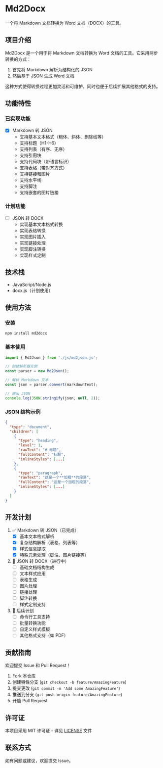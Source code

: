 # Md2Docx

一个将 Markdown 文档转换为 Word 文档（DOCX）的工具。

## 项目介绍

Md2Docx 是一个用于将 Markdown 文档转换为 Word 文档的工具。它采用两步转换的方式：
1. 首先将 Markdown 解析为结构化的 JSON
2. 然后基于 JSON 生成 Word 文档

这种方式使得转换过程更加灵活和可维护，同时也便于后续扩展其他格式的支持。

## 功能特性

### 已实现功能
- [x] Markdown 转 JSON
  - 支持基本文本格式（粗体、斜体、删除线等）
  - 支持标题（H1-H6）
  - 支持列表（有序、无序）
  - 支持引用块
  - 支持代码块（带语言标识）
  - 支持表格（带对齐方式）
  - 支持链接和图片
  - 支持水平线
  - 支持脚注
  - 支持嵌套的图片链接

### 计划功能
- [ ] JSON 转 DOCX
  - 实现基本文本格式转换
  - 实现表格转换
  - 实现图片插入
  - 实现链接处理
  - 实现脚注转换
  - 实现样式定制

## 技术栈

- JavaScript/Node.js
- docx.js（计划使用）

## 使用方法

### 安装

```bash
npm install md2docx
```

### 基本使用

```javascript
import { Md2Json } from './js/md2json.js';

// 创建解析器实例
const parser = new Md2Json();

// 解析 Markdown 文本
const json = parser.convert(markdownText);

// 输出 JSON
console.log(JSON.stringify(json, null, 2));
```

### JSON 结构示例

```json
{
  "type": "document",
  "children": [
    {
      "type": "heading",
      "level": 1,
      "rawText": "# 标题",
      "fullContent": "标题",
      "inlineStyles": [...]
    },
    {
      "type": "paragraph",
      "rawText": "这是一个**加粗**的段落",
      "fullContent": "这是一个加粗的段落",
      "inlineStyles": [...]
    }
  ]
}
```

## 开发计划

1. ✅ Markdown 转 JSON（已完成）
   - [x] 基本文本格式解析
   - [x] 复杂结构解析（表格、列表等）
   - [x] 样式信息提取
   - [x] 特殊元素处理（脚注、图片链接等）

2. 🔄 JSON 转 DOCX（进行中）
   - [ ] 基础文档结构生成
   - [ ] 文本样式应用
   - [ ] 表格生成
   - [ ] 图片处理
   - [ ] 链接处理
   - [ ] 脚注转换
   - [ ] 样式定制支持

3. 📝 后续计划
   - [ ] 命令行工具支持
   - [ ] 批量转换功能
   - [ ] 自定义样式模板
   - [ ] 其他格式支持（如 PDF）

## 贡献指南

欢迎提交 Issue 和 Pull Request！

1. Fork 本仓库
2. 创建特性分支 (`git checkout -b feature/AmazingFeature`)
3. 提交更改 (`git commit -m 'Add some AmazingFeature'`)
4. 推送到分支 (`git push origin feature/AmazingFeature`)
5. 开启 Pull Request

## 许可证

本项目采用 MIT 许可证 - 详见 [LICENSE](LICENSE) 文件

## 联系方式

如有问题或建议，欢迎提交 Issue。
